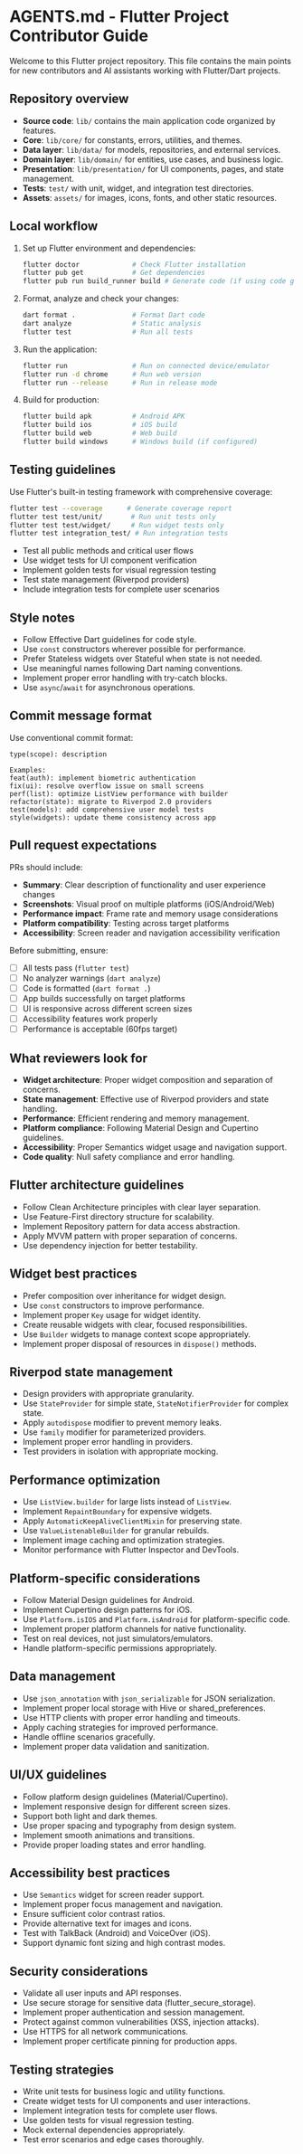 # AGENTS.md - Flutter Project Contributor Guide

Welcome to this Flutter project repository. This file contains the main points for new contributors and AI assistants working with Flutter/Dart projects.

## Repository overview
- **Source code**: `lib/` contains the main application code organized by features.
- **Core**: `lib/core/` for constants, errors, utilities, and themes.
- **Data layer**: `lib/data/` for models, repositories, and external services.
- **Domain layer**: `lib/domain/` for entities, use cases, and business logic.
- **Presentation**: `lib/presentation/` for UI components, pages, and state management.
- **Tests**: `test/` with unit, widget, and integration test directories.
- **Assets**: `assets/` for images, icons, fonts, and other static resources.

## Local workflow
1. Set up Flutter environment and dependencies:
   ```bash
   flutter doctor             # Check Flutter installation
   flutter pub get            # Get dependencies
   flutter pub run build_runner build # Generate code (if using code generation)
   ```

2. Format, analyze and check your changes:
   ```bash
   dart format .              # Format Dart code
   dart analyze               # Static analysis
   flutter test               # Run all tests
   ```

3. Run the application:
   ```bash
   flutter run                # Run on connected device/emulator
   flutter run -d chrome      # Run web version
   flutter run --release      # Run in release mode
   ```

4. Build for production:
   ```bash
   flutter build apk          # Android APK
   flutter build ios          # iOS build
   flutter build web          # Web build
   flutter build windows      # Windows build (if configured)
   ```

## Testing guidelines
Use Flutter's built-in testing framework with comprehensive coverage:
```bash
flutter test --coverage      # Generate coverage report
flutter test test/unit/       # Run unit tests only
flutter test test/widget/     # Run widget tests only
flutter test integration_test/ # Run integration tests
```
- Test all public methods and critical user flows
- Use widget tests for UI component verification
- Implement golden tests for visual regression testing
- Test state management (Riverpod providers)
- Include integration tests for complete user scenarios

## Style notes
- Follow Effective Dart guidelines for code style.
- Use `const` constructors wherever possible for performance.
- Prefer Stateless widgets over Stateful when state is not needed.
- Use meaningful names following Dart naming conventions.
- Implement proper error handling with try-catch blocks.
- Use `async`/`await` for asynchronous operations.

## Commit message format
Use conventional commit format:
```
type(scope): description

Examples:
feat(auth): implement biometric authentication
fix(ui): resolve overflow issue on small screens
perf(list): optimize ListView performance with builder
refactor(state): migrate to Riverpod 2.0 providers
test(models): add comprehensive user model tests
style(widgets): update theme consistency across app
```

## Pull request expectations
PRs should include:
- **Summary**: Clear description of functionality and user experience changes
- **Screenshots**: Visual proof on multiple platforms (iOS/Android/Web)
- **Performance impact**: Frame rate and memory usage considerations
- **Platform compatibility**: Testing across target platforms
- **Accessibility**: Screen reader and navigation accessibility verification

Before submitting, ensure:
- [ ] All tests pass (`flutter test`)
- [ ] No analyzer warnings (`dart analyze`)
- [ ] Code is formatted (`dart format .`)
- [ ] App builds successfully on target platforms
- [ ] UI is responsive across different screen sizes
- [ ] Accessibility features work properly
- [ ] Performance is acceptable (60fps target)

## What reviewers look for
- **Widget architecture**: Proper widget composition and separation of concerns.
- **State management**: Effective use of Riverpod providers and state handling.
- **Performance**: Efficient rendering and memory management.
- **Platform compliance**: Following Material Design and Cupertino guidelines.
- **Accessibility**: Proper Semantics widget usage and navigation support.
- **Code quality**: Null safety compliance and error handling.

## Flutter architecture guidelines
- Follow Clean Architecture principles with clear layer separation.
- Use Feature-First directory structure for scalability.
- Implement Repository pattern for data access abstraction.
- Apply MVVM pattern with proper separation of concerns.
- Use dependency injection for better testability.

## Widget best practices
- Prefer composition over inheritance for widget design.
- Use `const` constructors to improve performance.
- Implement proper `Key` usage for widget identity.
- Create reusable widgets with clear, focused responsibilities.
- Use `Builder` widgets to manage context scope appropriately.
- Implement proper disposal of resources in `dispose()` methods.

## Riverpod state management
- Design providers with appropriate granularity.
- Use `StateProvider` for simple state, `StateNotifierProvider` for complex state.
- Apply `autodispose` modifier to prevent memory leaks.
- Use `family` modifier for parameterized providers.
- Implement proper error handling in providers.
- Test providers in isolation with appropriate mocking.

## Performance optimization
- Use `ListView.builder` for large lists instead of `ListView`.
- Implement `RepaintBoundary` for expensive widgets.
- Apply `AutomaticKeepAliveClientMixin` for preserving state.
- Use `ValueListenableBuilder` for granular rebuilds.
- Implement image caching and optimization strategies.
- Monitor performance with Flutter Inspector and DevTools.

## Platform-specific considerations
- Follow Material Design guidelines for Android.
- Implement Cupertino design patterns for iOS.
- Use `Platform.isIOS` and `Platform.isAndroid` for platform-specific code.
- Implement proper platform channels for native functionality.
- Test on real devices, not just simulators/emulators.
- Handle platform-specific permissions appropriately.

## Data management
- Use `json_annotation` with `json_serializable` for JSON serialization.
- Implement proper local storage with Hive or shared_preferences.
- Use HTTP clients with proper error handling and timeouts.
- Apply caching strategies for improved performance.
- Handle offline scenarios gracefully.
- Implement proper data validation and sanitization.

## UI/UX guidelines
- Follow platform design guidelines (Material/Cupertino).
- Implement responsive design for different screen sizes.
- Support both light and dark themes.
- Use proper spacing and typography from design system.
- Implement smooth animations and transitions.
- Provide proper loading states and error handling.

## Accessibility best practices
- Use `Semantics` widget for screen reader support.
- Implement proper focus management and navigation.
- Ensure sufficient color contrast ratios.
- Provide alternative text for images and icons.
- Test with TalkBack (Android) and VoiceOver (iOS).
- Support dynamic font sizing and high contrast modes.

## Security considerations
- Validate all user inputs and API responses.
- Use secure storage for sensitive data (flutter_secure_storage).
- Implement proper authentication and session management.
- Protect against common vulnerabilities (XSS, injection attacks).
- Use HTTPS for all network communications.
- Implement proper certificate pinning for production apps.

## Testing strategies
- Write unit tests for business logic and utility functions.
- Create widget tests for UI components and user interactions.
- Implement integration tests for complete user flows.
- Use golden tests for visual regression testing.
- Mock external dependencies appropriately.
- Test error scenarios and edge cases thoroughly.
